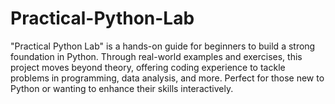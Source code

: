 # Practical-Python-Lab
"Practical Python Lab" is a hands-on guide for beginners to build a strong foundation in Python. Through real-world examples and exercises, this project moves beyond theory, offering coding experience to tackle problems in programming, data analysis, and more. Perfect for those new to Python or wanting to enhance their skills interactively.
